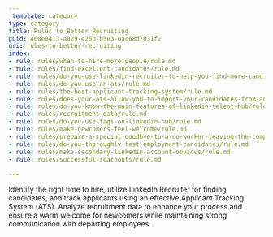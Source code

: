 ```yaml
---
_template: category
type: category
title: Rules to Better Recruiting
guid: 460e0413-a029-426b-b5e3-0ac68d7031f2
uri: rules-to-better-recruiting
index:
- rule: rules/when-to-hire-more-people/rule.md
- rule: rules/find-excellent-candidates/rule.md
- rule: rules/do-you-use-linkedin-recruiter-to-help-you-find-more-candidates/rule.md
- rule: rules/do-you-use-an-ats/rule.md
- rule: rules/the-best-applicant-tracking-system/rule.md
- rule: rules/does-your-ats-allow-you-to-import-your-candidates-from-any-source/rule.md
- rule: rules/do-you-know-the-main-features-of-linkedin-talent-hub/rule.md
- rule: rules/recruitment-data/rule.md
- rule: rules/do-you-use-tags-on-linkedin-hub/rule.md
- rule: rules/make-newcomers-feel-welcome/rule.md
- rule: rules/prepare-a-special-goodbye-to-a-co-worker-leaving-the-company/rule.md
- rule: rules/do-you-thoroughly-test-employment-candidates/rule.md
- rule: rules/make-secondary-linkedin-account-obvious/rule.md
- rule: rules/successful-reachouts/rule.md

---
```


Identify the right time to hire, utilize LinkedIn Recruiter for finding candidates, and track applicants using an effective Applicant Tracking System (ATS). Analyze recruitment data to enhance your process and ensure a warm welcome for newcomers while maintaining strong communication with departing employees.
